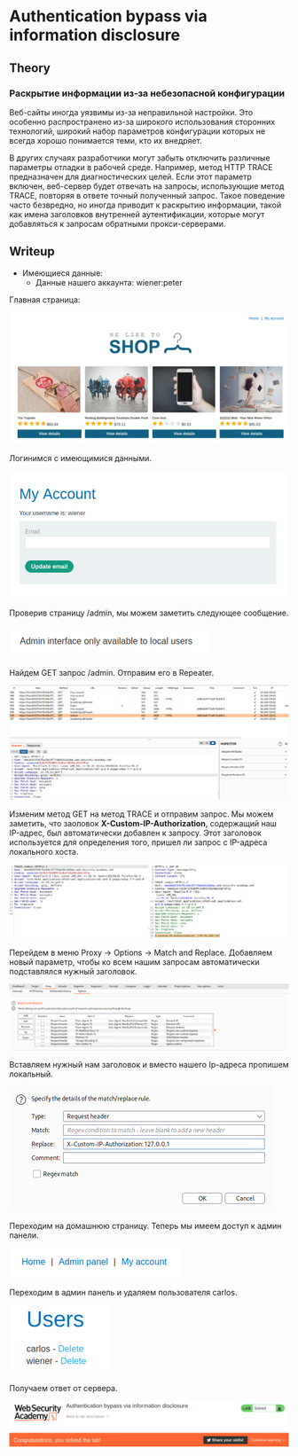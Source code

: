 # Authentication bypass via information disclosure

## Theory

<h3>Раскрытие информации из-за небезопасной конфигурации</h3>

Веб-сайты иногда уязвимы из-за неправильной настройки. Это особенно распространено из-за широкого использования сторонних технологий, широкий набор параметров конфигурации которых не всегда хорошо понимается теми, кто их внедряет.

В других случаях разработчики могут забыть отключить различные параметры отладки в рабочей среде. Например, метод HTTP TRACE предназначен для диагностических целей. Если этот параметр включен, веб-сервер будет отвечать на запросы, использующие метод TRACE, повторяя в ответе точный полученный запрос. Такое поведение часто безвредно, но иногда приводит к раскрытию информации, такой как имена заголовков внутренней аутентификации, которые могут добавляться к запросам обратными прокси-серверами.

## Writeup

* Имеющиеся данные: 
    * Данные нашего аккаунта: wiener:peter

Главная страница:

![](https://github.com/fobblified/Writeups/blob/main/Portswigger/Information_disclosure_vulnerabilities/Authentication_bypass_via_information_disclosure/assets/1.png)

Логинимся с имеющимися данными.

![](https://github.com/fobblified/Writeups/blob/main/Portswigger/Information_disclosure_vulnerabilities/Authentication_bypass_via_information_disclosure/assets/2.png)

Проверив страницу /admin, мы можем заметить следующее сообщение.

![](https://github.com/fobblified/Writeups/blob/main/Portswigger/Information_disclosure_vulnerabilities/Authentication_bypass_via_information_disclosure/assets/3.png)

Найдем GET запрос /admin. Отправим его в Repeater.

![](https://github.com/fobblified/Writeups/blob/main/Portswigger/Information_disclosure_vulnerabilities/Authentication_bypass_via_information_disclosure/assets/4.png)

Изменим метод GET на метод TRACE и отправим запрос. Мы можем заметить, что заоловок **X-Custom-IP-Authorization**, содержащий наш IP-адрес, был автоматически добавлен к запросу. Этот заголовок используется для определения того, пришел ли запрос с IP-адреса локального хоста.

![](https://github.com/fobblified/Writeups/blob/main/Portswigger/Information_disclosure_vulnerabilities/Authentication_bypass_via_information_disclosure/assets/5.png)

Перейдем в меню Proxy -> Options -> Match and Replace. Добавляем новый параметр, чтобы ко всем нашим запросам автоматически подставлялся нужный заголовок.

![](https://github.com/fobblified/Writeups/blob/main/Portswigger/Information_disclosure_vulnerabilities/Authentication_bypass_via_information_disclosure/assets/6.png)

Вставляем нужный нам заголовок и вместо нашего Ip-адреса пропишем локальный.

![](https://github.com/fobblified/Writeups/blob/main/Portswigger/Information_disclosure_vulnerabilities/Authentication_bypass_via_information_disclosure/assets/7.png)

Переходим на домашнюю страницу. Теперь мы имеем доступ к админ панели.

![](https://github.com/fobblified/Writeups/blob/main/Portswigger/Information_disclosure_vulnerabilities/Authentication_bypass_via_information_disclosure/assets/8.png)

Переходим в админ панель и удаляем пользователя carlos.

![](https://github.com/fobblified/Writeups/blob/main/Portswigger/Information_disclosure_vulnerabilities/Authentication_bypass_via_information_disclosure/assets/9.png)

Получаем ответ от сервера.

![](https://github.com/fobblified/Writeups/blob/main/Portswigger/Information_disclosure_vulnerabilities/Authentication_bypass_via_information_disclosure/assets/10.png)

